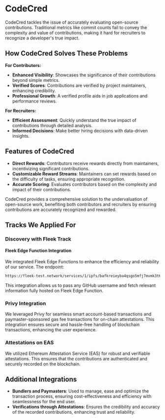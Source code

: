 # CodeCred

CodeCred tackles the issue of accurately evaluating open-source contributions. Traditional metrics like commit counts fail to convey the complexity and value of contributions, making it hard for recruiters to recognize a developer's true impact.

## How CodeCred Solves These Problems

**For Contributors:**

- **Enhanced Visibility**: Showcases the significance of their contributions beyond simple metrics.
- **Verified Scores**: Contributions are verified by project maintainers, enhancing credibility.
- **Professional Growth**: A verified profile aids in job applications and performance reviews.

**For Recruiters:**

- **Efficient Assessment**: Quickly understand the true impact of contributions through detailed analysis.
- **Informed Decisions**: Make better hiring decisions with data-driven insights.

## Features of CodeCred

- **Direct Rewards**: Contributors receive rewards directly from maintainers, incentivizing significant contributions.
- **Customizable Reward Streams**: Maintainers can set rewards based on the difficulty of tasks, ensuring appropriate recognition.
- **Accurate Scoring**: Evaluates contributors based on the complexity and impact of their contributions.

CodeCred provides a comprehensive solution to the undervaluation of open-source work, benefiting both contributors and recruiters by ensuring contributions are accurately recognized and rewarded.

## Tracks We Applied For

### Discovery with Fleek Track

#### Fleek Edge Function Integration

We integrated Fleek Edge Functions to enhance the efficiency and reliability of our service. The endpoint:

```bash
https://fleek-test.network/services/1/ipfs/bafkreieyba4qsgo5mfj7mvmk3t6ge7gho27dep6vrtdpwn6545qgjmeecy/api/getGithubUserInfo?username=${username}
```

This integration allows us to pass any GitHub username and fetch relevant information fully hosted on Fleek Edge Function.

### Privy Integration

We leveraged Privy for seamless smart account-based transactions and paymaster-sponsored gas fee transactions for on-chain attestations. This integration ensures secure and hassle-free handling of blockchain transactions, enhancing the user experience.

### Attestations on EAS

We utilized Ethereum Attestation Service (EAS) for robust and verifiable attestations. This ensures that the contributions are authenticated and securely recorded on the blockchain.

## Additional Integrations

- **Bundlers and Paymasters**: Used to manage, ease and optimize the transaction process, ensuring cost-effectiveness and efficiency with seamlessness for the end user.
- **Verifications through Attestations**: Ensures the credibility and accuracy of the recorded contributions, enhancing trust and reliability.
